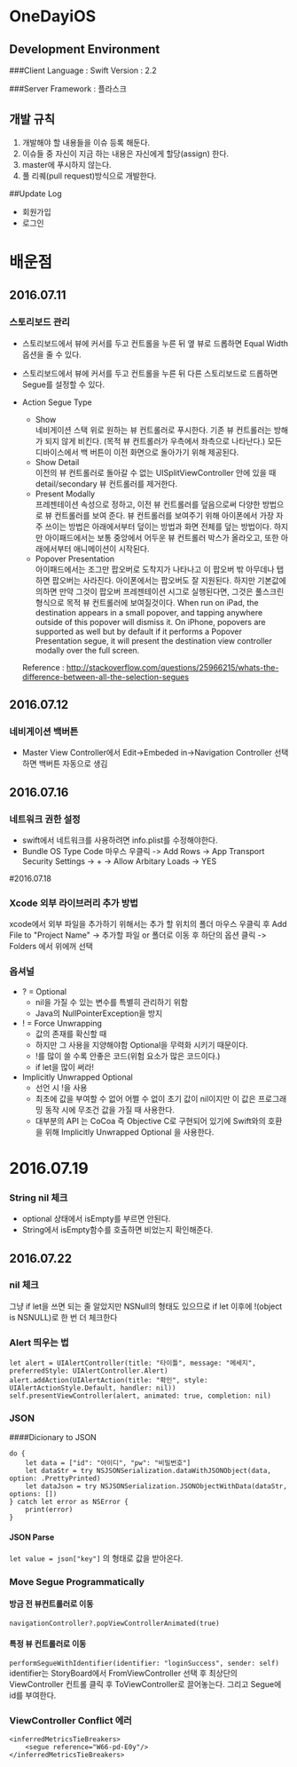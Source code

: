 # OneDayiOS

## Development Environment

###Client
Language : Swift
Version : 2.2

###Server
Framework : 플라스크

## 개발 규칙
1. 개발해야 할 내용들을 이슈 등록 해둔다.
2. 이슈들 중 자신이 지금 하는 내용은 자신에게 할당(assign) 한다.
3. master에 푸시하지 않는다.
4. 풀 리퀘(pull request)방식으로 개발한다.

##Update Log
* 회원가입
* 로그인

# 배운점
## 2016.07.11
### 스토리보드 관리
* 스토리보드에서 뷰에 커서를 두고 컨트롤을 누른 뒤 옆 뷰로 드롭하면 Equal Width 옵션을 줄 수 있다.
* 스토리보드에서 뷰에 커서를 두고 컨트롤을 누른 뒤 다른 스토리보드로 드롭하면 Segue를 설정할 수 있다.
* Action Segue Type
	* Show  
	네비게이션 스택 위로 원하는 뷰 컨트롤러로 푸시한다. 기존 뷰 컨트롤러는 방해가 되지 않게 비킨다. (목적 뷰 컨트롤러가 우측에서 좌측으로 나타난다.) 모든 디바이스에서 백 버튼이 이전 화면으로 돌아가기 위해 제공된다.
	* Show Detail  
	    이전의 뷰 컨트롤러로 돌아갈 수 없는 UISplitViewController    안에 있을 때    detail/secondary     뷰 컨트롤러를 제거한다. 
	* Present Modally  
	프레젠테이션 속성으로 정하고, 이전 뷰 컨트롤러를 덮음으로써 다양한 방법으로 뷰 컨트롤러를 보여 준다. 뷰 컨트롤러를 보여주기 위해 아이폰에서 가장 자주 쓰이는 방법은 아래에서부터 덮이는 방법과 화면 전체를 덮는 방법이다. 하지만 아이패드에서는 보통 중앙에서 어두운 뷰 컨트롤러 박스가 올라오고, 또한 아래에서부터 애니메이션이 시작된다.
	* Popover Presentation  
	아이패드에서는 조그만 팝오버로 도착지가 나타나고 이 팝오버 밖 아무데나 탭하면 팝오버는 사라진다. 아이폰에서는 팝오버도 잘 지원된다. 하지만 기본값에 의하면 만약 그것이 팝오버 프레젠테이션 시그로 실행된다면, 그것은 풀스크린 형식으로 목적 뷰 컨트롤러에 보여질것이다.
	When run on iPad, the destination appears in a small popover, and tapping anywhere outside of this popover will dismiss it. On iPhone, popovers are supported as well but by default if it performs a Popover Presentation segue, it will present the destination view controller modally over the full screen.
	
	Reference : <http://stackoverflow.com/questions/25966215/whats-the-difference-between-all-the-selection-segues>
	
## 2016.07.12
### 네비게이션 백버튼
* Master View Controller에서 Edit->Embeded in->Navigation Controller 선택하면 백버튼 자동으로 생김

## 2016.07.16
### 네트워크 권한 설정
* swift에서 네트워크를 사용하려면 info.plist를 수정해야한다.
* Bundle OS Type Code 마우스 우클릭 -> Add Rows -> App Transport Security Settings -> + -> Allow Arbitary Loads -> YES

#2016.07.18
### Xcode 외부 라이브러리 추가 방법
xcode에서 외부 파일을 추가하기 위해서는 추가 할 위치의 폴더 마우스 우클릭 후 Add File to "Project Name" -> 추가할 파일 or 폴더로 이동 후 하단의 옵션 클릭 -> Folders 에서 위에꺼 선택

### 옵셔널
* ? = Optional 
	* nil을 가질 수 있는 변수를 특별히 관리하기 위함
	* Java의 NullPointerException을 방지
* ! = Force Unwrapping
	* 값의 존재를 확신할 때
	* 하지만 그 사용을 지양해야함 Optional을 무력화 시키기 때문이다.
	* !를 많이 쓸 수록 안좋은 코드(위험 요소가 많은 코드이다.)
	* if let을 많이 써라!
* Implicitly Unwrapped Optional
	* 선언 시 !을 사용
	* 최초에 값을 부여할 수 없어 어쩔 수 없이 초기 값이 nil이지만 이 값은 프로그래밍 동작 시에 무조건 값을 가질 때 사용한다.
	* 대부분의 API 는 CoCoa 즉 Objective C로 구현되어 있기에 Swift와의 호환을 위해 Implicitly Unwrapped Optional 을 사용한다.
	
# 2016.07.19
### String nil 체크
* optional 상태에서 isEmpty를 부르면 안된다.
* String에서 isEmpty함수를 호출하면 비었는지 확인해준다.

## 2016.07.22
### nil 체크
그냥 if let을 쓰면 되는 줄 알았지만 NSNull의 형태도 있으므로 if let 이후에 !(object is NSNULL)로 한 번 더 체크한다

### Alert 띄우는 법 
~~~~
let alert = UIAlertController(title: "타이틀", message: "메세지", preferredStyle: UIAlertController.Alert)
alert.addAction(UIAlertAction(title: "확인", style: UIAlertActionStyle.Default, handler: nil))
self.presentViewController(alert, animated: true, completion: nil)
~~~~

### JSON 
####Dicionary to JSON
~~~~
do {
	let data = ["id": "아이디", "pw": "비밀번호"]
	let dataStr = try NSJSONSerialization.dataWithJSONObject(data, option: .PrettyPrinted)
	let dataJson = try NSJSONSerialization.JSONObjectWithData(dataStr, options: [])
} catch let error as NSError {
	print(error)
}
~~~~

#### JSON Parse
`let value = json["key"]` 의 형태로 값을 받아온다.

### Move Segue Programmatically
#### 방금 전 뷰컨트롤러로 이동
`navigationController?.popViewControllerAnimated(true)`

#### 특정 뷰 컨트롤러로 이동
`performSegueWithIdentifier(identifier: "loginSuccess", sender: self)`  
identifier는 StoryBoard에서 FromViewController 선택 후 최상단의 ViewController 컨트롤 클릭 후 ToViewController로 끌어놓는다. 그리고 Segue에 id를 부여한다.


### ViewController Conflict 에러
~~~~
<inferredMetricsTieBreakers>
    <segue reference="W66-pd-E0y"/>
</inferredMetricsTieBreakers>
~~~~